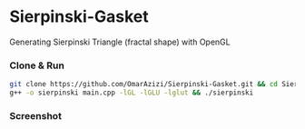 # Sierpinski-Gasket
Generating Sierpinski Triangle (fractal shape) with OpenGL

### Clone & Run
```bash
git clone https://github.com/OmarAzizi/Sierpinski-Gasket.git && cd Sierpinski-Gasket
g++ -o sierpinski main.cpp -lGL -lGLU -lglut && ./sierpinski
```

### Screenshot


